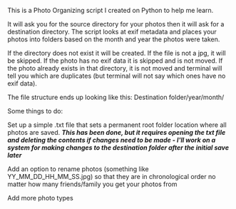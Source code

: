 This is a Photo Organizing script I created on Python to help me learn.

It will ask you for the source directory for your photos then it will ask for
a destination directory.  The script looks at exif metadata and places your photos
into folders based on the month and year the photos were taken.

If the directory does not exist it will be created.
If the file is not a jpg, it will be skipped.
If the photo has no exif data it is skipped and is not moved.
If the photo already exists in that directory, it is not moved and terminal will
tell you which are duplicates (but terminal will not say which ones have no exif data).

The file structure ends up looking like this:
Destination folder/year/month/

Some things to do:

Set up a simple .txt file that sets a permanent root folder location where all photos are saved.
***This has been done, but it requires opening the txt file and deleting the contents if changes need to be made -
I'll work on a system for making changes to the destination folder after the initial save later***

Add an option to rename photos (something like YY_MM_DD_HH_MM_SS.jpg) so that they are in
chronological order no matter how many friends/family you get your photos from

Add more photo types
